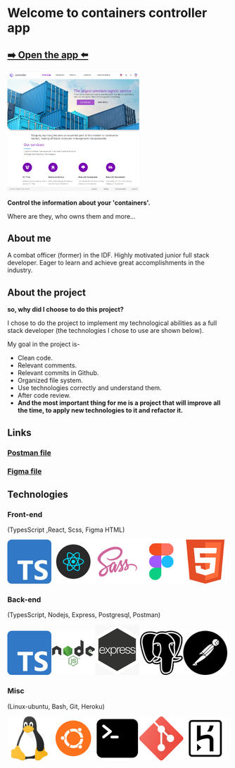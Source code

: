 # Welcome to containers controller app
## [➡️ Open the app ⬅️](https://containers-controller.herokuapp.com/)
<img src="readme-pics/app-preview.png" width="300" hight="300">

<b>Control the information about your 'containers'.</b>

Where are they, who owns them and more...

## About me
A combat officer (former) in the IDF.
Highly motivated junior full stack developer. 
Eager to learn and achieve great accomplishments in the industry.

## About the project
<b>so, why did I choose to do this project?</b>

I chose to do the project to implement my technological abilities as a full stack developer (the technologies I chose to use are shown below).

My goal in the project is-

* Clean code.
* Relevant comments.
* Relevant commits in Github.
* Organized file system.
* Use technologies correctly and understand them.
* After code review.
* <b>And the most important thing for me is a project that will improve all the time, to apply new technologies to it and refactor it.
</b>



## Links

### [Postman file](https://drive.google.com/file/d/1H_s2uHu04Fmtdj_yB1x7L04QjKloSf0p/view?usp=sharing)
### [Figma file](https://www.figma.com/file/aiyjjzTcmAqdZ6bbgtEiIz/Itay's-Project?node-id=0%3A1)

## Technologies
### Front-end
(TypesScript ,React, Scss, Figma HTML)

<img src="readme-pics/ts.png" width="100" hight="150"><img src="readme-pics/react.png" width="100" hight="150"><img src="readme-pics/sass.png" width="100" hight="150"><img src="readme-pics/figma.png" width="100" hight="150"><img src="readme-pics/html.png" width="100" hight="150">


### Back-end
(TypesScript, Nodejs, Express, Postgresql, Postman)

<img src="readme-pics/ts.png" width="100" hight="150"><img src="readme-pics/nodejs.png" width="100" hight="150"><img src="readme-pics/express-js.png" width="100" hight="150"><img src="readme-pics/postgresql.png" width="100" hight="150"><img src="readme-pics/postman.png" width="100" hight="150">

### Misc
(Linux-ubuntu, Bash, Git, Heroku)

<img src="readme-pics/linux.png" width="100" hight="150"><img src="readme-pics/ubuntu.png" width="100" hight="150"><img src="readme-pics/terminal-bash.png" width="100" hight="150"><img src="readme-pics/git.png" width="100" hight="150"><img src="readme-pics/heroku.png" width="100" hight="150">



